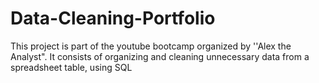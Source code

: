 # Data-Cleaning-Portfolio

This project is part of the youtube bootcamp organized by ''Alex the Analyst". It consists of organizing and cleaning unnecessary data from a spreadsheet table, using SQL
